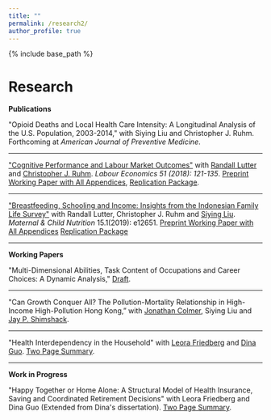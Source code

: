 ```yaml
---
title: ""
permalink: /research2/
author_profile: true
---
```


{% include base_path %}

Research
===
<!--- **Pledge** -->

<!--- For all published papers, I provide all publicly available datasets, data cleaning code and analysis code. I will try my best to make the files user-friendly. The goal is that anyone reasonably educated in economics, statistics and basic coding (e.g. a second year Econ PhD student) could precisely replicate all published results from scratch. In case of restricted datasets, my coauthors and I will provide instructions on how to obtain them. -->
**Publications**

"Opioid Deaths and Local Health Care Intensity: A Longitudinal Analysis of the U.S. Population, 2003-2014," with Siying Liu and Christopher J. Ruhm. Forthcoming at *American Journal of Preventive Medicine*.

---

["Cognitive Performance and Labour Market Outcomes"](https://www.sciencedirect.com/science/article/pii/S0927537117303329)
with [Randall Lutter](https://batten.virginia.edu/school/people/randall-lutter) and [Christopher J. Ruhm](https://batten.virginia.edu/school/people/christopher-j-ruhm). *Labour Economics 51 (2018): 121-135*. [Preprint Working Paper with All Appendices](https://www.dropbox.com/s/0599h9ykeoduivt/Cognitive%20Performance%20%26%20Labor%20Mkt%20Outcomes%20IZA_fin.pdf?dl=0), [Replication Package](https://www.dropbox.com/sh/xff0m2polmqj7zh/AADgm3bYupjePWHuvW9XhtQIa?dl=0).

---

["Breastfeeding, Schooling and Income: Insights from the Indonesian Family Life Survey"](https://onlinelibrary.wiley.com/doi/abs/10.1111/mcn.12651) with Randall Lutter, Christopher J. Ruhm and [Siying Liu](https://siyingl.github.io/). *Maternal & Child Nutrition* 15.1(2019): e12651. [Preprint Working Paper with All Appendices](https://www.dropbox.com/s/vobvg4k5l4gr7bg/BF_Indonesia_Fin.pdf?dl=0) [Replication Package](https://www.dropbox.com/sh/v8fkgrjwvfdaoxa/AAAwFO3CCGAygl7tEIVpsfVDa?dl=0)

---

**Working Papers**

"Multi-Dimensional Abilities, Task Content of Occupations and Career Choices: A Dynamic Analysis," [Draft](https://www.dropbox.com/s/l14gnjsh5xdnnap/draft.pdf?dl=0).

---

"Can Growth Conquer All? The Pollution-Mortality Relationship in High-Income High-Pollution Hong Kong,” with [Jonathan Colmer](http://economics.virginia.edu/people/profile/jmc4qg), Siying Liu and [Jay P. Shimshack](https://batten.virginia.edu/school/people/jay-shimshack).

---

"Health Interdependency in the Household" with [Leora Friedberg](http://economics.virginia.edu/people/profile/lfriedberg) and [Dina Guo](https://dinaguo.weebly.com/). [Two Page Summary](https://www.dropbox.com/s/tfmpv0rffm4i25e/Abstract%201_Health%20Interdependency%20in%20the%20Household.pdf?dl=0).

---

**Work in Progress**

"Happy Together or Home Alone: A Structural Model of Health Insurance, Saving and Coordinated Retirement Decisions" with Leora Friedberg and Dina Guo (Extended from Dina's dissertation). [Two Page Summary](https://www.dropbox.com/s/rr3dl8ykk72wqlo/Abstract%202_Friedberg_Guo_Lin.pdf?dl=0).

